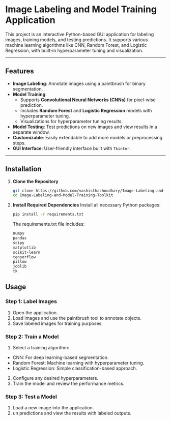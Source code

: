 # Image Labeling and Model Training Application

This project is an interactive Python-based GUI application for labeling images, training models, and testing predictions. It supports various machine learning algorithms like CNN, Random Forest, and Logistic Regression, with built-in hyperparameter tuning and visualization.

---

## Features

- **Image Labeling**: Annotate images using a paintbrush for binary segmentation.
- **Model Training**:
  - Supports **Convolutional Neural Networks (CNNs)** for pixel-wise prediction.
  - Includes **Random Forest** and **Logistic Regression** models with hyperparameter tuning.
  - Visualizations for hyperparameter tuning results.
- **Model Testing**: Test predictions on new images and view results in a separate window.
- **Customizable**: Easily extendable to add more models or preprocessing steps.
- **GUI Interface**: User-friendly interface built with `Tkinter`.

---

## Installation

1. **Clone the Repository**
   ```bash
   git clone https://github.com/vashisthachoudhary/Image-Labeling-and-Model-Training-Toolkit.git
   cd Image-Labeling-and-Model-Training-Toolkit

3. **Install Required Dependencies**
   Install all necessary Python packages:
   ```bash
   pip install -r requirements.txt
   ```
   The requirements.txt file includes:
   ```bash
   numpy
   pandas
   scipy
   matplotlib
   scikit-learn
   tensorflow
   pillow
   joblib
   tk
   ```

## Usage
### Step 1: Label Images
1. Open the application.
2. Load images and use the paintbrush tool to annotate objects.
3. Save labeled images for training purposes.
### Step 2: Train a Model
1. Select a training algorithm:
- CNN: For deep learning-based segmentation.
- Random Forest: Machine learning with hyperparameter tuning.
- Logistic Regression: Simple classification-based approach.
2. Configure any desired hyperparameters.
3. Train the model and review the performance metrics.
### Step 3: Test a Model
1. Load a new image into the application.
2. un predictions and view the results with labeled outputs.
